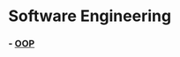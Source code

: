 # Software Engineering

### - [OOP](https://github.com/kmh916/study-reference-TIL/blob/master/CS/Software%20Engineering/OOP.md)
